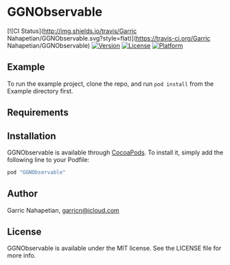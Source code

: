 # GGNObservable

[![CI Status](http://img.shields.io/travis/Garric Nahapetian/GGNObservable.svg?style=flat)](https://travis-ci.org/Garric Nahapetian/GGNObservable)
[![Version](https://img.shields.io/cocoapods/v/GGNObservable.svg?style=flat)](http://cocoapods.org/pods/GGNObservable)
[![License](https://img.shields.io/cocoapods/l/GGNObservable.svg?style=flat)](http://cocoapods.org/pods/GGNObservable)
[![Platform](https://img.shields.io/cocoapods/p/GGNObservable.svg?style=flat)](http://cocoapods.org/pods/GGNObservable)

## Example

To run the example project, clone the repo, and run `pod install` from the Example directory first.

## Requirements

## Installation

GGNObservable is available through [CocoaPods](http://cocoapods.org). To install
it, simply add the following line to your Podfile:

```ruby
pod "GGNObservable"
```

## Author

Garric Nahapetian, garricn@icloud.com

## License

GGNObservable is available under the MIT license. See the LICENSE file for more info.

